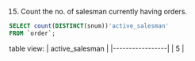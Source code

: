 15. Count the no. of salesman currently having orders.
```SQL
SELECT count(DISTINCT(snum))'active_salesman'
FROM `order`;
```
table view:
| active_salesman |
|-----------------|
|               5 |
